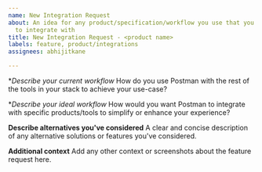 ```yaml
---
name: New Integration Request
about: An idea for any product/specification/workflow you use that you'd like Postman
  to integrate with
title: New Integration Request - <product name>
labels: feature, product/integrations
assignees: abhijitkane

---
```


**Describe your current workflow*
How do you use Postman with the rest of the tools in your stack to achieve your use-case?

**Describe your ideal workflow*
How would you want Postman to integrate with specific products/tools to simplify or enhance your experience?

**Describe alternatives you've considered**
A clear and concise description of any alternative solutions or features you've considered.

**Additional context**
Add any other context or screenshots about the feature request here.
